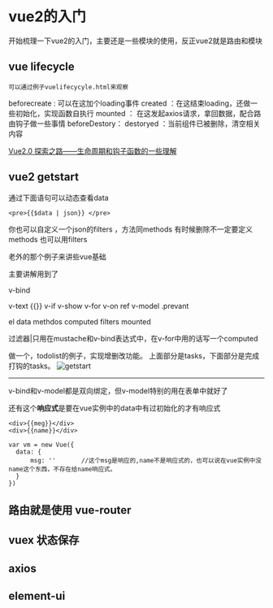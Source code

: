 # vue2的入门
开始梳理一下vue2的入门，主要还是一些模块的使用，反正vue2就是路由和模块

## vue lifecycle
    可以通过例子vuelifecycyle.html来观察

beforecreate : 可以在这加个loading事件 
created ：在这结束loading，还做一些初始化，实现函数自执行 
mounted ： 在这发起axios请求，拿回数据，配合路由钩子做一些事情
beforeDestory： destoryed ：当前组件已被删除，清空相关内容

[Vue2.0 探索之路——生命周期和钩子函数的一些理解][1]

[1]: https://segmentfault.com/a/1190000008010666


## vue2 getstart

通过下面语句可以动态查看data
```
<pre>{{$data | json}} </pre>
```
你也可以自定义一个json的filters ，方法同methods
有时候删除不一定要定义methods 也可以用filters



老外的那个例子来讲些vue基础

主要讲解用到了

v-bind 

v-text {{}} v-if v-show v-for v-on ref v-model .prevant

el data methdos computed filters mounted

过滤器|只用在mustache和v-bind表达式中，在v-for中用的话写一个computed

做一个，todolist的例子，实现增删改功能。
上面部分是tasks，下面部分是完成打钩的tasks。
![getstart](getstart.png)

___

v-bind和v-model都是双向绑定，但v-model特别的用在表单中就好了

还有这个**响应式**是要在vue实例中的data中有过初始化的才有响应式

```
<div>{{meg}}</div>
<div>{{name}}</div>

var vm = new Vue({
  data: {
      msg: ''       //这个msg是响应的,name不是响应式的，也可以说在vue实例中没name这个东西，不存在给name响应式。
  }
})
```


## 路由就是使用 vue-router



## vuex 状态保存

## axios    

## element-ui
